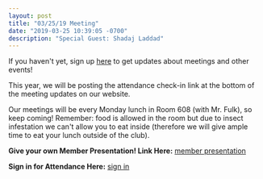 ```yaml
---
layout: post
title: "03/25/19 Meeting"
date: "2019-03-25 10:39:05 -0700"
description: "Special Guest: Shadaj Laddad"
---
```


If you haven't yet, sign up [here](https://docs.google.com/forms/d/e/1FAIpQLScqeJtI9uLbAoQAw8n1b29hMcaqTm-Pf8CvlNiwOucu6s2ydA/viewform) to get updates about meetings and other events!

This year, we will be posting the attendance check-in link at the bottom of the meeting updates on our website. 

Our meetings will be every Monday lunch in Room 608 (with Mr. Fulk), so keep coming! Remember: food is allowed in the room but due to insect infestation we can't allow you to eat inside (therefore we will give ample time to eat your lunch outside of the club).

**Give your own Member Presentation! Link Here:** [member presentation](http://tinyurl.com/lynbrook-cs-member)

**Sign in for Attendance Here:** [sign in](http://tinyurl.com/lhscs0325)
